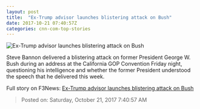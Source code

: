 ```yaml
---
layout: post
title:  "Ex-Trump advisor launches blistering attack on Bush"
date: 2017-10-21 07:40:57Z
categories: cnn-com-top-stories
---
```


![Ex-Trump advisor launches blistering attack on Bush](http://cdn.cnn.com/cnnnext/dam/assets/171014123903-steve-bannon-season-of-war-gop-values-voters-sot-00002129-super-tease.jpg)

Steve Bannon delivered a blistering attack on former President George W. Bush during an address at the California GOP Convention Friday night, questioning his intelligence and whether the former President understood the speech that he delivered this week.


Full story on F3News: [Ex-Trump advisor launches blistering attack on Bush](http://www.f3nws.com/n/fMJac)

> Posted on: Saturday, October 21, 2017 7:40:57 AM
